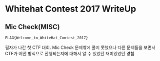 

# Whitehat Contest 2017 WriteUp
## Mic Check(MISC)
```
FLAG{Welcome_to_WhiteHat_Contest_2017}
```
필자가 나간 첫 CTF 대회. Mic Check 문제밖에 풀지 못했으나 다른 문제들을 보면서 CTF가 어떤 방식으로 진헹되는지에 대해서 알 수 있었던 재미있었던 경험
